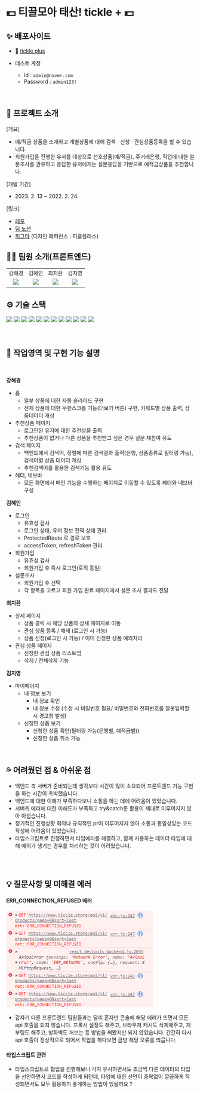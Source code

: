 # 💵 **티끌모아 태산! tickle +** 💵

## ✨ 배포사이트

- 🔗 [tickle plus](https://tickleplus.netlify.app)

- 테스트 계정
  - Id : `admin@naver.com`
  - Password : `admin123!`

<br />

## 🌱 프로젝트 소개

[개요]

- 예/적금 상품을 소개하고 개별상품에 대해 검색 · 신청 · 관심상품등록을 할 수 있습니다.
- 회원가입을 진행한 유저를 대상으로 선호상품(예/적금), 주거래은행, 직업에 대한 설문조사를 권유하고 응답한 유저에게는 설문응답을 기반으로 예적금상품을 추천합니다.

[개발 기간]

- <p>2023. 2. 13 ~ 2022. 2. 24.</p>

[링크]

- [레포](https://github.com/Financial-Instruments-Mini/fe-repo)
- [팀 노션](https://www.notion.so/5-b78c446818d744e38f0983f81a74221f)
- [피그마](https://www.figma.com/file/T6poCvqRrMqOYlNpXlCqWe/tickle?node-id=0%3A1&t=E9n8uf9iSByz7XMB-0) (디자인 레퍼런스 : 피클플러스)

## 👩‍💻 팀원 소개(프론트엔드)

<table>
  <tbody>
  <tr>
  <td align="center">강해경</td>
  <td align="center">김혜인</td>
  <td align="center">최지환</td>
  <td align="center">김지영</td>
 </tr>
    <tr>
  <td align="center"><a href="https://github.com/hae9"><img src="https://avatars.githubusercontent.com/u/108416023?v=4" width="150px;" /></a></td>
  <td align="center"><a href="https://github.com/Hyeeeein"><img src="https://avatars.githubusercontent.com/u/103119275?v=4" width="150px;" /></a></td>
  <td align="center"><a href="https://github.com/hwanky"><img src="https://avatars.githubusercontent.com/u/48482406?v=4" width="150px;" /></a></td>
  <td align="center"><a href="https://github.com/dreamchach"><img src="https://avatars.githubusercontent.com/u/114228865?v=4" width="150px;" /></a></td>
  </tr>
  </tbody>
</table>

## ⚙ 기술 스택

<div>
<img src="https://img.shields.io/badge/React-61DAFB?style=for-the-badge&logo=React&logoColor=black">
<img src="https://img.shields.io/badge/react router-CA4245?style=for-the-badge&logo=reactrouter&logoColor=white">
<img src="https://img.shields.io/badge/react hook form-EC5990?style=for-the-badge&logo=reacthookform&logoColor=white">
<img src="https://img.shields.io/badge/Typescript-3178C6?style=for-the-badge&logo=typescript&logoColor=white">
<img src="https://img.shields.io/badge/react query-FF4154?style=for-the-badge&logo=reactquery&logoColor=white">
<img src="https://img.shields.io/badge/vite-646CFF?style=for-the-badge&logo=vite&logoColor=white">
<img src="https://img.shields.io/badge/Axios-5A29E4?style=for-the-badge&logo=Axios&logoColor=white">
<img src="https://img.shields.io/badge/tailwind css-06B6D4?style=for-the-badge&logo=tailwindcss&logoColor=white">
<img src="https://img.shields.io/badge/github-181717?style=for-the-badge&logo=github&logoColor=white">
<img src="https://img.shields.io/badge/netlify-00C7B7?style=for-the-badge&logo=netlify&logoColor=white">
<img src="https://img.shields.io/badge/prettier-F7B93E?style=for-the-badge&logo=prettier&logoColor=black">
<img src="https://img.shields.io/badge/eslint-4B32C3?style=for-the-badge&logo=eslint&logoColor=white">
<br /><br />
</div>

<br/>

## 📌 작업영역 및 구현 기능 설명

<br/>

<b>강해경</b>

- 홈
  - 일부 상품에 대한 자동 슬라이드 구현
  - 전체 상품에 대한 무한스크롤 기능(더보기 버튼) 구현, 키워드별 상품 출력, 상품데이터 캐싱
- 추천상품 페이지
  - 로그인된 유저에 대한 추천상품 출력
  - 추천상품이 없거나 다른 상품을 추천받고 싶은 경우 설문 재참여 유도
- 검색 페이지
  - 백엔드에서 검색어, 정렬에 따른 검색결과 출력(은행, 상품종류로 필터링 가능), 검색어별 상품 데이터 캐싱
  - 추천검색어를 활용한 검색기능 활용 유도
- 헤더, 네브바
  - 모든 화면에서 메인 기능을 수행하는 페이지로 이동할 수 있도록 헤더와 네브바 구성

<b>김혜인</b>

- 로그인
  - 유효성 검사
  - 로그인 상태, 유저 정보 전역 상태 관리
  - ProtectedRoute 로 경로 보호
  - accessToken, refreshToken 관리
- 회원가입
  - 유효성 검사
  - 회원가입 후 즉시 로그인(로직 동일)
- 설문조사
  - 회원가입 후 선택
  - 각 항목을 고르고 회원 가입 완료 페이지에서 설문 조사 결과도 전달

<b>최지환</b>

- 상세 페이지
  - 상품 클릭 시 해당 상품의 상세 페이지로 이동
  - 관심 상품 등록 / 해제 (로그인 시 가능)
  - 상품 신청(로그인 시 가능) / 이미 신청한 상품 예외처리
- 관심 상품 페이지
  - 신청한 관심 상품 리스트업
  - 삭제 / 전체삭제 기능

<b>김지영</b>

- 마이페이지
  - 내 정보 보기
    - 내 정보 확인
    - 내 정보 수정 (수정 시 비밀번호 필요/ 비밀번호와 전화번호를 잘못입력할 시 경고창 발생)
  - 신청한 상품 보기
    - 신청한 상품 획인(필터링 가능(은행별, 예적금별))
    - 신청한 상품 취소 가능

<br/>

## 💦 어려웠던 점 & 아쉬운 점

- 백엔드 측 서버가 준비되는데 생각보다 시간이 많이 소요되어 프론트엔드 기능 구현을 하는 시간이 촉박했습니다.
- 백엔드에 대한 이해가 부족하다보니 소통을 하는 데에 어려움이 있었습니다.
- 서버측 에러에 대한 이해도가 부족하고 try&catch문 활용이 제대로 이루어지지 않아 아쉽습니다.
- 정기적인 진행상황 회의나 규칙적인 pr이 이루어지지 않아 소통과 통일성있는 코드작성에 어려움이 있었습니다.
- 타입스크립트로 진행하면서 타입에러를 해결하고, 함께 사용하는 데이터 타입에 대해 예외가 생기는 경우를 처리하는 것이 어려웠습니다.

<br/><br/>

## 💡 질문사항 및 미해결 에러

#### ERR_CONNECTION_REFUSED 에러

![](src/assets/images/README_error.png)

- 갑자기 다른 프론트엔드 팀원들과는 달리 혼자만 콘솔에 해당 에러가 뜨면서 모든 api 호출을 되지 않습니다. 프록시 설정도 해주고, 브라우저 캐시도 삭제해주고, 재부팅도 해주고, 방화벽도 꺼보는 등 방법을 써봤지만 되지 않았습니다. 간간히 다시 api 호출이 정상적으로 되어서 작업을 하다보면 금방 해당 오류를 띄웁니다.

#### 타입스크립트 관련

- 타입스크립트로 협업을 진행해보니 각자 유사하면서도 조금씩 다른 데이터의 타입을 선언하면서 코드를 작성하게 되던데, 타입에 대한 선언이 중복없이 깔끔하게 작성되면서도 모두 활용하기 좋게하는 방법이 있을까요 ?
